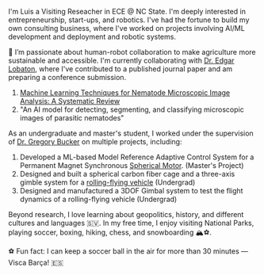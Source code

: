 I'm Luis a Visiting Reseacher in ECE @ NC State. I'm deeply interested in entrepreneurship, start-ups, and robotics. I've had the fortune to build my own consulting business, where I've worked on projects involving AI/ML development and deployment and robotic systems. 

🦾 I’m passionate about human-robot collaboration to make agriculture more sustainable and accessible. I'm currently collaborating with [Dr. Edgar Lobaton](https://ece.ncsu.edu/people/ejlobato/), where I've contributed to a published journal paper and am preparing a conference submission.

1. [Machine Learning Techniques for Nematode Microscopic Image Analysis: A Systematic Review](https://www.mdpi.com/2624-7402/7/11/356)
2. "An AI model for detecting, segmenting, and classifying microscopic images of parasitic nematodes"
   

As an undergraduate and master's student, I worked under the supervision of [Dr. Gregory Bucker](https://mae.ncsu.edu/people/gbuckner/) on multiple projects, including:  
1. Developed a ML-based Model Reference Adaptive Control System for a Permanent Magnet Synchronous [Spherical Motor](https://www.mdpi.com/2075-1702/10/8/612). (Master's Project)
2. Designed and built a spherical carbon fiber cage and a three-axis gimble system for a [rolling-flying vehicle](https://asmedigitalcollection.asme.org/mechanismsrobotics/article/13/5/050901/1106903/The-Spherical-Rolling-Flying-Vehicle-Dynamic) (Undergrad)
3. Designed and manufactured a 3DOF Gimbal system to test the flight dynamics of a rolling-flying vehicle (Undergrad)  


Beyond research, I love learning about geopolitics, history, and different cultures and languages 🇸🇻. In my free time, I enjoy visiting National Parks, playing soccer, boxing, hiking, chess, and snowboarding 🏔️⚽️.

⚽️ Fun fact: I can keep a soccer ball in the air for more than 30 minutes — Visca Barça! 🇪🇸


<!---
jljimene7/jljimene7 is a ✨ special ✨ repository because its `README.md` (this file) appears on your GitHub profile.
You can click the Preview link to take a look at your changes.
--->
